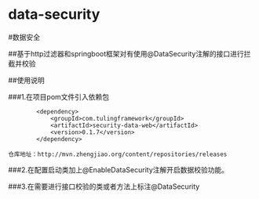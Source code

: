# data-security

#数据安全

##基于http过滤器和springboot框架对有使用@DataSecurity注解的接口进行拦截并校验

##使用说明

###1.在项目pom文件引入依赖包

```
        <dependency>
            <groupId>com.tulingframework</groupId>
            <artifactId>security-data-web</artifactId>
            <version>0.1.7</version>
        </dependency>
```
``仓库地址：http://mvn.zhengjiao.org/content/repositories/releases``

###2.在配置启动类加上@EnableDataSecurity注解开启数据校验功能。

###3.在需要进行接口校验的类或者方法上标注@DataSecurity
